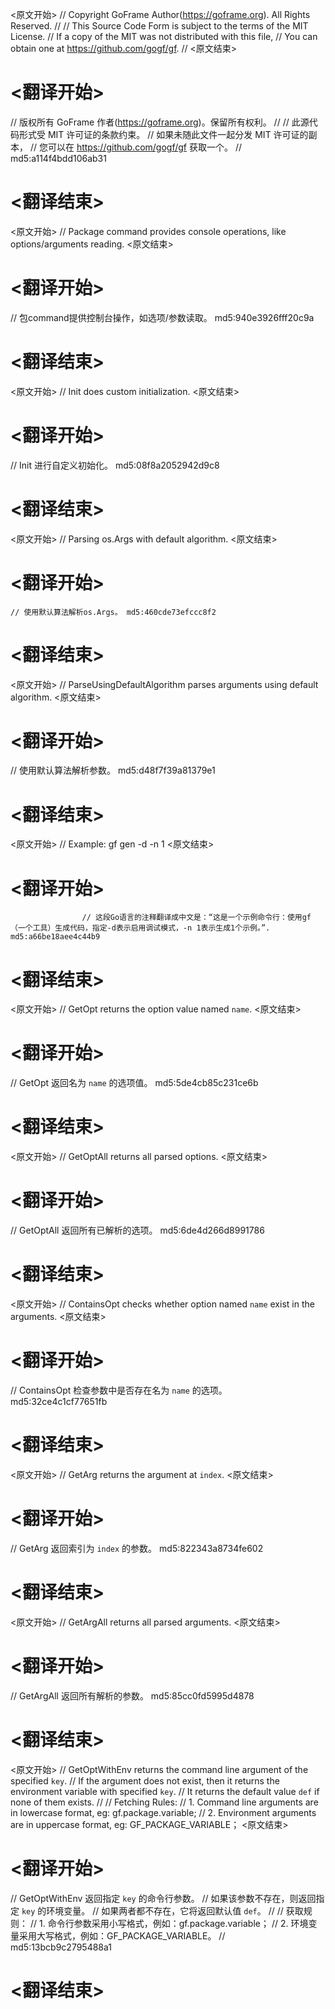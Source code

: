 
<原文开始>
// Copyright GoFrame Author(https://goframe.org). All Rights Reserved.
//
// This Source Code Form is subject to the terms of the MIT License.
// If a copy of the MIT was not distributed with this file,
// You can obtain one at https://github.com/gogf/gf.
//
<原文结束>

# <翻译开始>
// 版权所有 GoFrame 作者(https://goframe.org)。保留所有权利。
//
// 此源代码形式受 MIT 许可证的条款约束。
// 如果未随此文件一起分发 MIT 许可证的副本，
// 您可以在 https://github.com/gogf/gf 获取一个。
// md5:a114f4bdd106ab31
# <翻译结束>


<原文开始>
// Package command provides console operations, like options/arguments reading.
<原文结束>

# <翻译开始>
// 包command提供控制台操作，如选项/参数读取。 md5:940e3926fff20c9a
# <翻译结束>


<原文开始>
// Init does custom initialization.
<原文结束>

# <翻译开始>
// Init 进行自定义初始化。 md5:08f8a2052942d9c8
# <翻译结束>


<原文开始>
// Parsing os.Args with default algorithm.
<原文结束>

# <翻译开始>
	// 使用默认算法解析os.Args。 md5:460cde73efccc8f2
# <翻译结束>


<原文开始>
// ParseUsingDefaultAlgorithm parses arguments using default algorithm.
<原文结束>

# <翻译开始>
// 使用默认算法解析参数。 md5:d48f7f39a81379e1
# <翻译结束>


<原文开始>
// Example: gf gen -d -n 1
<原文结束>

# <翻译开始>
					// 这段Go语言的注释翻译成中文是：“这是一个示例命令行：使用gf（一个工具）生成代码，指定-d表示启用调试模式，-n 1表示生成1个示例。”. md5:a66be18aee4c44b9
# <翻译结束>


<原文开始>
// GetOpt returns the option value named `name`.
<原文结束>

# <翻译开始>
// GetOpt 返回名为 `name` 的选项值。 md5:5de4cb85c231ce6b
# <翻译结束>


<原文开始>
// GetOptAll returns all parsed options.
<原文结束>

# <翻译开始>
// GetOptAll 返回所有已解析的选项。 md5:6de4d266d8991786
# <翻译结束>


<原文开始>
// ContainsOpt checks whether option named `name` exist in the arguments.
<原文结束>

# <翻译开始>
// ContainsOpt 检查参数中是否存在名为 `name` 的选项。 md5:32ce4c1cf77651fb
# <翻译结束>


<原文开始>
// GetArg returns the argument at `index`.
<原文结束>

# <翻译开始>
// GetArg 返回索引为 `index` 的参数。 md5:822343a8734fe602
# <翻译结束>


<原文开始>
// GetArgAll returns all parsed arguments.
<原文结束>

# <翻译开始>
// GetArgAll 返回所有解析的参数。 md5:85cc0fd5995d4878
# <翻译结束>


<原文开始>
// GetOptWithEnv returns the command line argument of the specified `key`.
// If the argument does not exist, then it returns the environment variable with specified `key`.
// It returns the default value `def` if none of them exists.
//
// Fetching Rules:
// 1. Command line arguments are in lowercase format, eg: gf.package.variable;
// 2. Environment arguments are in uppercase format, eg: GF_PACKAGE_VARIABLE；
<原文结束>

# <翻译开始>
// GetOptWithEnv 返回指定 `key` 的命令行参数。
// 如果该参数不存在，则返回指定 `key` 的环境变量。
// 如果两者都不存在，它将返回默认值 `def`。
//
// 获取规则：
// 1. 命令行参数采用小写格式，例如：gf.package.variable；
// 2. 环境变量采用大写格式，例如：GF_PACKAGE_VARIABLE。
// md5:13bcb9c2795488a1
# <翻译结束>

